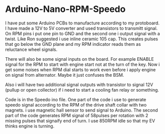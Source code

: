 # Arduino-Nano-RPM-Speedo

I have put some Arduino PCBs to manufacture according to my protoboard. I have made a 12V to 5V converter and used transistors to transmitt signal.
On RPM pins i put one pin to GND and the second one i output signal with a twist. Like Ron suggested i use inline ceramic 105 cap. This creates pulses that go below the GND plane and my RPM indicator reads them as reluctance wheel signals.

There will also be some signal inputs on the board. For example ENABLE signal for the RPM to start with engine start not at the turn of the key. Now i get some noises when RPM dial starts to work even before i apply engine on signal from alternator. Maybe it just confuses the BSM.

Also i will have two additional signal outputs with transistor to signal 12V (pullup or open collector) if i need to start a cooling fan relay or something.

Code is in the Speedo ino file. One part of the code i use to generate speedo signal according to the RPM of the drive shaft collar with two magnets. i use magnetic hall sensor to send signal to Arduino.
The second part of the code generates RPM signal of 58pulses per rotation with 2 missing pulses that signaify end of turn. I use 850RPM idle so that my EV thinks engine is turning. 
